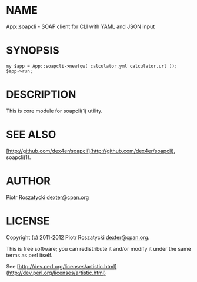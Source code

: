 # NAME

App::soapcli - SOAP client for CLI with YAML and JSON input

# SYNOPSIS

    my $app = App::soapcli->new(qw( calculator.yml calculator.url ));
    $app->run;

# DESCRIPTION

This is core module for soapcli(1) utility.

# SEE ALSO

[http://github.com/dex4er/soapcli](http://github.com/dex4er/soapcli), soapcli(1).

# AUTHOR

Piotr Roszatycki <dexter@cpan.org>

# LICENSE

Copyright (c) 2011-2012 Piotr Roszatycki <dexter@cpan.org>.

This is free software; you can redistribute it and/or modify it under
the same terms as perl itself.

See [http://dev.perl.org/licenses/artistic.html](http://dev.perl.org/licenses/artistic.html)
